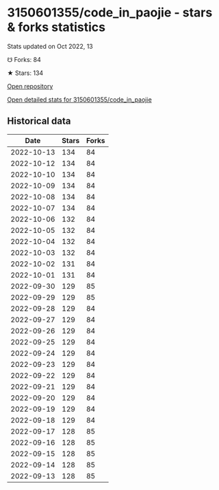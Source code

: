 # 3150601355/code_in_paojie - stars & forks statistics

Stats updated on Oct 2022, 13

☋ Forks: 84

★ Stars: 134

[Open repository](https://github.com/3150601355/code_in_paojie)

[Open detailed stats for 3150601355/code_in_paojie](https://reviewgithub.com/rep/3150601355/code_in_paojie)

## Historical data
| Date | Stars | Forks |
|------|-------|-------|
| 2022-10-13 | 134 | 84 | 
| 2022-10-12 | 134 | 84 | 
| 2022-10-10 | 134 | 84 | 
| 2022-10-09 | 134 | 84 | 
| 2022-10-08 | 134 | 84 | 
| 2022-10-07 | 134 | 84 | 
| 2022-10-06 | 132 | 84 | 
| 2022-10-05 | 132 | 84 | 
| 2022-10-04 | 132 | 84 | 
| 2022-10-03 | 132 | 84 | 
| 2022-10-02 | 131 | 84 | 
| 2022-10-01 | 131 | 84 | 
| 2022-09-30 | 129 | 85 | 
| 2022-09-29 | 129 | 85 | 
| 2022-09-28 | 129 | 84 | 
| 2022-09-27 | 129 | 84 | 
| 2022-09-26 | 129 | 84 | 
| 2022-09-25 | 129 | 84 | 
| 2022-09-24 | 129 | 84 | 
| 2022-09-23 | 129 | 84 | 
| 2022-09-22 | 129 | 84 | 
| 2022-09-21 | 129 | 84 | 
| 2022-09-20 | 129 | 84 | 
| 2022-09-19 | 129 | 84 | 
| 2022-09-18 | 129 | 84 | 
| 2022-09-17 | 128 | 85 | 
| 2022-09-16 | 128 | 85 | 
| 2022-09-15 | 128 | 85 | 
| 2022-09-14 | 128 | 85 | 
| 2022-09-13 | 128 | 85 | 

